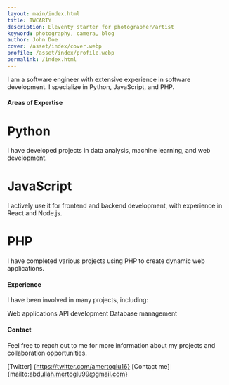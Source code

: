 ```yaml
---
layout: main/index.html
title: TWCARTY
description: Eleventy starter for photographer/artist
keyword: photography, camera, blog
author: John Doe
cover: /asset/index/cover.webp
profile: /asset/index/profile.webp
permalink: /index.html
---
```


I am a software engineer with extensive experience in software development. I specialize in Python, JavaScript, and PHP.

#### Areas of Expertise
# Python
I have developed projects in data analysis, machine learning, and web development.

# JavaScript
I actively use it for frontend and backend development, with experience in React and Node.js.

# PHP
I have completed various projects using PHP to create dynamic web applications.

#### Experience
I have been involved in many projects, including:

Web applications
API development
Database management

#### Contact
Feel free to reach out to me for more information about my projects and collaboration opportunities.

[Twitter] {https://twitter.com/amertoglu16}
[Contact me]
{mailto:abdullah.mertoglu99@gmail.com}
